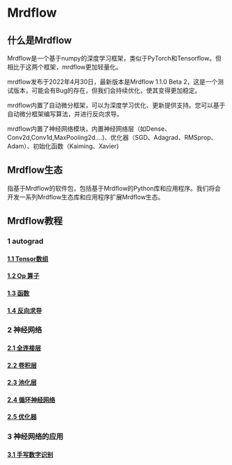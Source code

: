# Mrdflow
## 什么是Mrdflow
Mrdflow是一个基于numpy的深度学习框架，类似于PyTorch和Tensorflow。但相比于这两个框架，mrdflow更加轻量化。

mrdflow发布于2022年4月30日，最新版本是Mrdflow 1.1.0 Beta 2，这是一个测试版本，可能会有Bug的存在，但我们会持续优化，使其变得更加稳定。

mrdflow内置了自动微分框架，可以为深度学习优化、更新提供支持。您可以基于自动微分框架编写算法，并进行反向求导。

mrdflow内置了神经网络模块，内置神经网络层（如Dense、Conv2d,Conv1d,MaxPooling2d....)、优化器（SGD、Adagrad、RMSprop、Adam）、初始化函数（Kaiming、Xavier)
## Mrdflow生态
指基于Mrdflow的软件包，包括基于Mrdflow的Python库和应用程序。我们将会开发一系列Mrdflow生态库和应用程序扩展Mrdflow生态。

## Mrdflow教程
### 1 autograd
####  [1.1 Tensor数组](http:\\mrdflow.github.io\zh\docs\mrdflow\11)
####  [1.2 Op 算子](http:\\mrdflow.github.io\zh\docs\mrdflow\12)
####  [1.3 函数](http:\\mrdflow.github.io\zh\docs\mrdflow\13)
####  [1.4 反向求导](http:\\mrdflow.github.io\zh\docs\mrdflow\14)
### 2 神经网络
#### [2.1 全连接层](http:\\mrdflow.github.io\zh\docs\mrdflow\21)
#### [2.2 卷积层](http:\\mrdflow.github.io\zh\docs\mrdflow\21)
#### [2.3 池化层](http:\\mrdflow.github.io\zh\docs\mrdflow\23)
#### [2.4 循环神经网络](http:\\mrdflow.github.io\zh\docs\mrdflow\24)
#### [2.5 优化器](http:\\mrdflow.github.io\zh\docs\mrdflow\25)
### 3 神经网络的应用
#### [3.1 手写数字识别](http:\\mrdflow.github.io\zh\docs\mrdflow\31)
